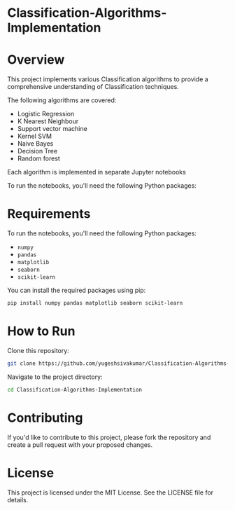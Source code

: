 # Classification-Algorithms-Implementation
# Overview
This project implements various Classification algorithms to provide a comprehensive understanding of Classification techniques.

The following algorithms are covered:

- Logistic Regression
- K Nearest Neighbour 
- Support vector machine 
- Kernel SVM
- Naive Bayes
- Decision Tree 
- Random forest 



Each algorithm is implemented in separate Jupyter notebooks

To run the notebooks, you'll need the following Python packages:

# Requirements
To run the notebooks, you'll need the following Python packages:

- `numpy`
- `pandas`
- `matplotlib`
- `seaborn`
- `scikit-learn`

You can install the required packages using pip:

```bash
pip install numpy pandas matplotlib seaborn scikit-learn
```
# How to Run
Clone this repository:

```bash
git clone https://github.com/yugeshsivakumar/Classification-Algorithms-Implementation.git
```
Navigate to the project directory:

```bash
cd Classification-Algorithms-Implementation
```

# Contributing
If you'd like to contribute to this project, please fork the repository and create a pull request with your proposed changes.

# License
This project is licensed under the MIT License. See the LICENSE file for details.

